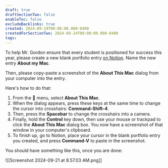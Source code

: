 ```yaml
---
draft: true
draftSectionTwo: false
enableToc: false
excludeBacklinks: true
created: 2024-09-19T00:00:00.000-0400
createdForSectionTwo: 2024-09-24T00:00:00.000-0400
tags:
---
```

To help Mr. Gordon ensure that every student is positioned for success this year, please create a new blank portfolio entry [on Notion](https://notion.so). Name the new entry **About my Mac**.

Then, please copy-paste a screenshot of the **About This Mac** dialog from your computer into the entry.

Here's how to do that:

1. From the  menu, select **About This Mac**.
2. When the dialog appears, press these keys at the same time to change the cursor into crosshairs: **Command-Shift-4**.
3. Then, press the **Spacebar** to change the crosshairs into a camera.
4. Finally, hold the **Control** key down, then use your mouse or trackpad to click the **About This Mac** dialog box. You now have a screenshot of that window in your computer's clipboard.
5. To finish up, go to Notion, place your cursor in the blank portfolio entry you created, and press **Command-V** to paste in the screenshot.

You should have something like this, once you are done:

![[Screenshot 2024-09-21 at 8.57.03 AM.png]]